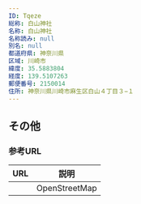 ```yaml
---
ID: Tqeze
総称: 白山神社
名称: 白山神社
名称読み: null
別名: null
都道府県: 神奈川県
区域: 川崎市
緯度: 35.5883804
経度: 139.5107263
郵便番号: 2150014
住所: 神奈川県川崎市麻生区白山４丁目３−１
---
```


## その他

### 参考URL

| URL | 説明          |
| --- | ------------- |
|     | OpenStreetMap |
